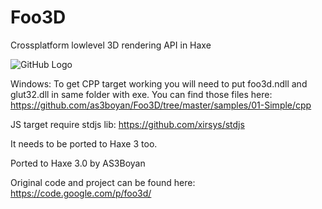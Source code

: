 Foo3D
=====

Crossplatform lowlevel 3D rendering API in Haxe

![GitHub Logo](http://developium.net/pics/w00t3.jpg)

Windows: To get CPP target working you will need to put foo3d.ndll and glut32.dll in same folder with exe.
You can find those files here:
https://github.com/as3boyan/Foo3D/tree/master/samples/01-Simple/cpp

JS target require stdjs lib:
https://github.com/xirsys/stdjs

It needs to be ported to Haxe 3 too.

Ported to Haxe 3.0 by AS3Boyan

Original code and project can be found here:
https://code.google.com/p/foo3d/
